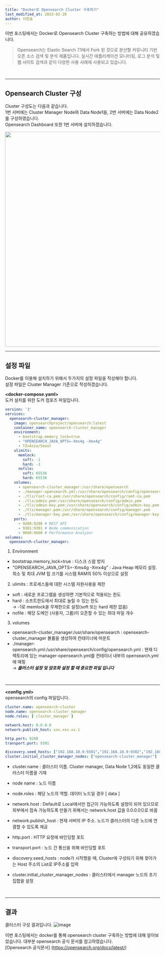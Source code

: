 ```yaml
---
title: "Docker로 Opensearch Cluster 구축하기"
last_modified_at: 2023-02-28
author: 이한솔
---
```


이번 포스팅에서는 Docker로 Opensearch Cluster 구축하는 방법에 대해 공유하겠습니다.

> Opensearch는 Elastic Search 7.1에서 Fork 된 것으로 분산형 커뮤니티 기반 오픈 소스 검색 및 분석 제품입니다. 실시간 애플리케이션 모니터링, 로그 분석 및 웹 사이트 검색과 같이 다양한 사용 사례에 사용되고 있습니다.

<br>

---

## Opensearch Cluster 구성
Cluster 구성도는 다음과 같습니다. <br>
1번 서버에는 Cluster Manager Node와 Data Node1을, 2번 서버에는 Data Node2를 구성하였습니다. <br>
Opensearch Dashboard 또한 1번 서버에 설치하겠습니다.

<img src="https://user-images.githubusercontent.com/96156882/221719523-a5773918-f9a2-44c0-b4ef-2ba70363de47.png" width="700">

<br>

---

## 설정 파일
Docker를 이용해 설치하기 위해서 두가지의 설정 파일을 작성해야 합니다.<br>
설정 파일은 Cluster Manager 기준으로 작성하겠습니다. <br>

**<docker-compose.yaml>** <br>
도커 설치를 위한 도커 컴포즈 파일입니다.

```yaml
version: '3'
services:
  opensearch-cluster_manager:
    image: opensearchproject/opensearch:latest
    container_name: opensearch-cluster_manager
    environment:
      - bootstrap.memory_lock=true
      - "OPENSEARCH_JAVA_OPTS=-Xms4g -Xmx4g"
      - TZ=Asia/Seoul
    ulimits:
      memlock:
        soft: -1
        hard: -1
      nofile:
        soft: 65536 
        hard: 65536
    volumes:
      - opensearch-cluster_manager:/usr/share/opensearch
      - ./manager-opensearch.yml:/usr/share/opensearch/config/opensearch.yml
      - ./tls/root-ca.pem:/usr/share/opensearch/config/root-ca.pem
      - ./tls/admin.pem:/usr/share/opensearch/config/admin.pem
      - ./tls/admin-key.pem:/usr/share/opensearch/config/admin-key.pem
      - ./tls/manager.pem:/usr/share/opensearch/config/manager.pem
      - ./tls/manager-key.pem:/usr/share/opensearch/config/manager-key.pem
    ports:
      - 9200:9200 # REST API
      - 9301:9301 # Node communication
      - 9600:9600 # Performance Analyzer
volumes:
  opensearch-cluster_manager:

```
1. Environment
- bootstrap.memory_lock=true : 디스크 스왑 방지
- "OPENSEARCH_JAVA_OPTS=-Xms4g -Xmx4g" : Java Heap 메모리 설정. 최소 및 최대 JVM 힙 크기를 시스템 RAM의 50% 이상으로 설정

2. ulimits : 프로세스들에 대한 시스템 자원사용을 제한
- soft : 새로운 프로그램을 생성하면 기본적으로 적용되는 한도 
- hard : 소프트한도에서 최대로 늘릴 수 있는 한도 <br>
  → -1로 memlock을 무제한으로 설정(soft 또는 hard 제한 없음)
- nofile : 해당 도메인 (사용자, 그룹)이 오픈할 수 있는 최대 파일 개수

3. volumes
- opensearch-cluster_manager:/usr/share/opensearch : opensearch-cluster_manager 볼륨을 생성하여 컨테이너에 마운트
- ./manager-opensearch.yml:/usr/share/opensearch/config/opensearch.yml : 현재 디렉토리에 있는 manager-opensearch.yml를 컨테이너 내부의 opensearch.yml에 매핑 <br>
  → _**클러스터 설정 및 암호화 설정 할 때 중요한 파일 입니다**_

<br>

---

**<config.yml>** <br>
opensearch의 config 파일입니다.

```yml
cluster.name: opensearch-cluster
node.name: opensearch-cluster_manager
node.roles: [ cluster_manager ]

network.host: 0.0.0.0
network.publish_host: xxx.xxx.xx.1

http.port: 9200
transport.port: 9301

discovery.seed_hosts: ["192.168.10.9:9301","192.168.10.9:9302","192.168.10.112:9300"]
cluster.initial_cluster_manager_nodes: ["opensearch-cluster_manager"]

```

- cluster.name : 클러스터 이름. Cluster manager, Data Node 1,2에도 동일한 클러스터 이름을 기재
- node name : 노드 이름
- node.roles : 해당 노드의 역할. 데이터 노드일 경우 [ data ]

- network.host : Default로 Local에서만 접근이 가능하도록 설정이 되어 있으므로 외부에서 접속 가능하도록 만들기 위해서는 network.host 값을 0.0.0.0으로 바꿈
- network.publish_host : 현재 서버의 IP 주소. 노드가 클러스터의 다른 노드에 연결할 수 있도록 제공
- http.port : HTTP 요청에 바인딩할 포트
- transport.port : 노드 간 통신을 위해 바인딩할 포트
- discovery.seed_hosts : node가 시작했을 때, Cluster에 구성되기 위해 찾아가는 Host 주소의 List로 IP주소를 입력
- cluster.initial_cluster_manager_nodes : 클러스터에서 manager 노드의 초기 집합을 설정

<br>

---

## 결과
클러스터 구성 결과입니다.
![image](https://user-images.githubusercontent.com/96156882/221735354-9ab46c80-d70d-4680-bc6a-917225f4941e.png)


이번 포스팅에서는 docker를 통해 opensearch cluster 구축하는 방법에 대해 알아보았습니다. 대부분 opensearch 공식 문서를 참고하였습니다. <br>
[Opensearch 공식문서] (https://opensearch.org/docs/latest/)
